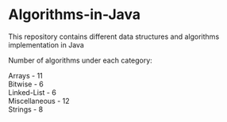 # Algorithms-in-Java
This repository contains different data structures and algorithms implementation in Java

Number of algorithms under each category:

Arrays - 11 <br>
Bitwise - 6 <br>
Linked-List - 6 <br>
Miscellaneous - 12 <br> 
Strings - 8 <br>